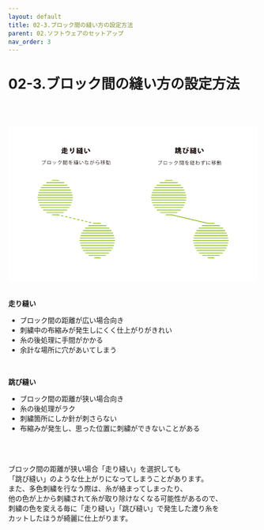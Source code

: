 ```yaml
---
layout: default
title: 02-3.ブロック間の縫い方の設定方法
parent: 02.ソフトウェアのセットアップ
nav_order: 3
---
```


# 02-3.ブロック間の縫い方の設定方法
<br><br>

<img src="assets/img_stitch_04.jpg" width="640" alt="hi" class="inline"/><br>
<br>

**走り縫い**<br>

* ブロック間の距離が広い場合向き
* 刺繍中の布縮みが発生しにくく仕上がりがきれい
* 糸の後処理に手間がかかる
* 余計な場所に穴があいてしまう

<br>

**跳び縫い**<br>

* ブロック間の距離が狭い場合向き
* 糸の後処理がラク
* 刺繍箇所にしか針が刺さらない
* 布縮みが発生し、思った位置に刺繍ができないことがある

<br>
<br>

ブロック間の距離が狭い場合「走り縫い」を選択しても<br>
「跳び縫い」のような仕上がりになってしまうことがあります。<br>
また、多色刺繍を行なう際は、糸が絡まってしまったり、<br>
他の色が上から刺繍されて糸が取り除けなくなる可能性があるので、<br>
刺繍の色を変える毎に「走り縫い」「跳び縫い」で発生した渡り糸を<br>
カットしたほうが綺麗に仕上がります。<br>
<br>
<br>
<br>
<br>
<br>
<br>
